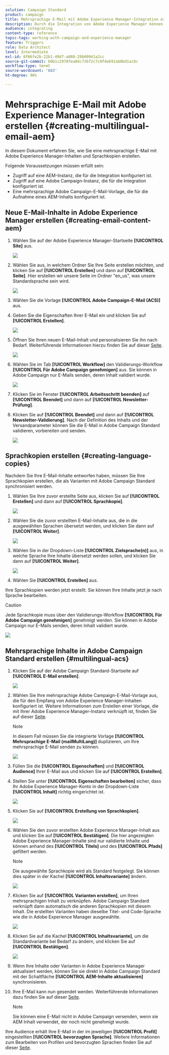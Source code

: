 ```yaml
---
solution: Campaign Standard
product: campaign
title: Mehrsprachige E-Mail mit Adobe Experience Manager-Integration erstellen.
description: Durch die Integration von Adobe Experience Manager können Sie Inhalte direkt dort erstellen und später in Adobe Campaign verwenden.
audience: integrating
content-type: reference
topic-tags: working-with-campaign-and-experience-manager
feature: Triggers
role: Data Architect
level: Intermediate
exl-id: 0f66fe2b-22b1-49d7-a080-29b00941a2cc
source-git-commit: b0b1c2978fea84c736f2c7c0fdeb91ab0bd1ac8c
workflow-type: tm+mt
source-wordcount: '683'
ht-degree: 96%

---
```


# Mehrsprachige E-Mail mit Adobe Experience Manager-Integration erstellen {#creating-multilingual-email-aem}

In diesem Dokument erfahren Sie, wie Sie eine mehrsprachige E-Mail mit Adobe Experience Manager-Inhalten und Sprachkopien erstellen.

Folgende Voraussetzungen müssen erfüllt sein:

* Zugriff auf eine AEM-Instanz, die für die Integration konfiguriert ist.
* Zugriff auf eine Adobe Campaign-Instanz, die für die Integration konfiguriert ist.
* Eine mehrsprachige Adobe Campaign-E-Mail-Vorlage, die für die Aufnahme eines AEM-Inhalts konfiguriert ist.

## Neue E-Mail-Inhalte in Adobe Experience Manager erstellen {#creating-email-content-aem}

1. Wählen Sie auf der Adobe Experience Manager-Startseite **[!UICONTROL Site]** aus.

   ![](assets/aem_acs_1.png)

1. Wählen Sie aus, in welchem Ordner Sie Ihre Seite erstellen möchten, und klicken Sie auf **[!UICONTROL Erstellen]** und dann auf **[!UICONTROL Seite]**. Hier erstellen wir unsere Seite im Ordner &quot;en_us&quot;, was unsere Standardsprache sein wird.

   ![](assets/aem_acs_2.png)

1. Wählen Sie die Vorlage **[!UICONTROL Adobe Campaign-E-Mail (ACS)]** aus.

1. Geben Sie die Eigenschaften Ihrer E-Mail ein und klicken Sie auf **[!UICONTROL Erstellen]**.

   ![](assets/aem_acs_3.png)

1. Öffnen Sie Ihren neuen E-Mail-Inhalt und personalisieren Sie ihn nach Bedarf. Weiterführende Informationen hierzu finden Sie auf dieser [Seite](../../integrating/using/creating-email-experience-manager.md#editing-email-aem).

   ![](assets/aem_acs_4.png)

1. Wählen Sie im Tab **[!UICONTROL Workflow]** den Validierungs-Workflow **[!UICONTROL Für Adobe Campaign genehmigen]** aus. Sie können in Adobe Campaign nur E-Mails senden, deren Inhalt validiert wurde.

   ![](assets/aem_acs_7.png)

1. Klicken Sie im Fenster **[!UICONTROL Arbeitsschritt beenden]** auf **[!UICONTROL Beendet]** und dann auf **[!UICONTROL Newsletter-Prüfung]**.

1. Klicken Sie auf **[!UICONTROL Beendet]** und dann auf **[!UICONTROL Newsletter-Validierung]**. Nach der Definition des Inhalts und der Versandparameter können Sie die E-Mail in Adobe Campaign Standard validieren, vorbereiten und senden.

   ![](assets/aem_acs_8.png)

## Sprachkopien erstellen {#creating-language-copies}

Nachdem Sie Ihre E-Mail-Inhalte entworfen haben, müssen Sie Ihre Sprachkopien erstellen, die als Varianten mit Adobe Campaign Standard synchronisiert werden.

1. Wählen Sie Ihre zuvor erstellte Seite aus, klicken Sie auf **[!UICONTROL Erstellen]** und dann auf **[!UICONTROL Sprachkopie]**.

   ![](assets/aem_acs_5.png)

1. Wählen Sie die zuvor erstellten E-Mail-Inhalte aus, die in die ausgewählten Sprachen übersetzt werden, und klicken Sie dann auf **[!UICONTROL Weiter]**.

   ![](assets/aem_acs_6.png)

1. Wählen Sie in der Dropdown-Liste **[!UICONTROL Zielsprache(n)]** aus, in welche Sprache Ihre Inhalte übersetzt werden sollen, und klicken Sie dann auf **[!UICONTROL Weiter]**.

   ![](assets/aem_acs_9.png)

1. Wählen Sie **[!UICONTROL Erstellen]** aus.

Ihre Sprachkopien werden jetzt erstellt. Sie können Ihre Inhalte jetzt je nach Sprache bearbeiten.

>[!CAUTION]
>
>Jede Sprachkopie muss über den Validierungs-Workflow **[!UICONTROL Für Adobe Campaign genehmigen]** genehmigt werden. Sie können in Adobe Campaign nur E-Mails senden, deren Inhalt validiert wurde.

![](assets/aem_acs_11.png)

## Mehrsprachige Inhalte in Adobe Campaign Standard erstellen {#multilingual-acs}

1. Klicken Sie auf der Adobe Campaign Standard-Startseite auf **[!UICONTROL E-Mail erstellen]**.

   ![](assets/aem_acs_12.png)

1. Wählen Sie Ihre mehrsprachige Adobe Campaign-E-Mail-Vorlage aus, die für den Empfang von Adobe Experience Manager-Inhalten konfiguriert ist. Weitere Informationen zum Erstellen einer Vorlage, die mit Ihrer Adobe Experience Manager-Instanz verknüpft ist, finden Sie auf dieser [Seite](../../integrating/using/configure-experience-manager.md#config-acs).

   >[!NOTE]
   >
   >In diesem Fall müssen Sie die integrierte Vorlage **[!UICONTROL Mehrsprachige E-Mail (mailMultiLang)]** duplizieren, um Ihre mehrsprachige E-Mail senden zu können.

   ![](assets/aem_acs_13.png)

1. Füllen Sie die **[!UICONTROL Eigenschaften]** und **[!UICONTROL Audience]** Ihrer E-Mail aus und klicken Sie auf **[!UICONTROL Erstellen]**.

1. Stellen Sie unter **[!UICONTROL Eigenschaften bearbeiten]** sicher, dass Ihr Adobe Experience Manager-Konto in der Dropdown-Liste **[!UICONTROL Inhalt]** richtig eingerichtet ist.

   ![](assets/aem_acs_20.png)

1. Klicken Sie auf **[!UICONTROL Erstellung von Sprachkopien]**.

   ![](assets/aem_acs_16.png)

1. Wählen Sie den zuvor erstellten Adobe Experience Manager-Inhalt aus und klicken Sie auf **[!UICONTROL Bestätigen]**. Die hier angezeigten Adobe Experience Manager-Inhalte sind nur validierte Inhalte und können anhand des **[!UICONTROL Titels]** und des **[!UICONTROL Pfads]** gefiltert werden.

   >[!NOTE]
   >
   >Die ausgewählte Sprachkopie wird als Standard festgelegt. Sie können dies später in der Kachel **[!UICONTROL Inhaltsvariante]** ändern.

   ![](assets/aem_acs_17.png)

1. Klicken Sie auf **[!UICONTROL Varianten erstellen]**, um Ihren mehrsprachigen Inhalt zu verknüpfen. Adobe Campaign Standard verknüpft dann automatisch die anderen Sprachkopien mit diesem Inhalt. Die erstellten Varianten haben dieselbe Titel- und Code-Sprache wie die in Adobe Experience Manager ausgewählte.

   ![](assets/aem_acs_18.png)

1. Klicken Sie auf die Kachel **[!UICONTROL Inhaltsvariante]**, um die Standardvariante bei Bedarf zu ändern, und klicken Sie auf **[!UICONTROL Bestätigen]**.

   ![](assets/aem_acs_19.png)

1. Wenn Ihre Inhalte oder Varianten in Adobe Experience Manager aktualisiert werden, können Sie sie direkt in Adobe Campaign Standard mit der Schaltfläche **[!UICONTROL AEM-Inhalte aktualisieren]** synchronisieren.

1. Ihre E-Mail kann nun gesendet werden. Weiterführende Informationen dazu finden Sie auf dieser [Seite](../../sending/using/get-started-sending-messages.md).

   >[!NOTE]
   >
   >Sie können eine E-Mail nicht in Adobe Campaign versenden, wenn sie AEM Inhalt verwendet, der noch nicht genehmigt wurde.

Ihre Audience erhält Ihre E-Mail in der im jeweiligen **[!UICONTROL Profil]** eingestellten **[!UICONTROL bevorzugten Sprache]**. Weitere Informationen zum Bearbeiten von Profilen und bevorzugten Sprachen finden Sie auf dieser [Seite](../../audiences/using/editing-profiles.md).
